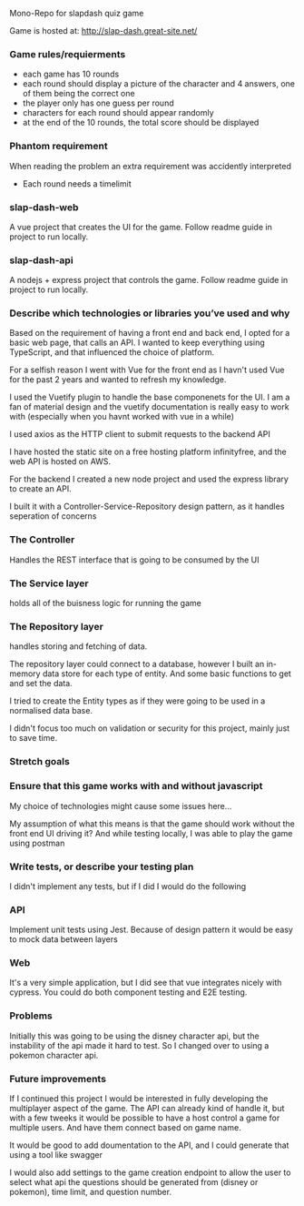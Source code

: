 Mono-Repo for slapdash quiz game

Game is hosted at: http://slap-dash.great-site.net/

### Game rules/requierments
* each game has 10 rounds
* each round should display a picture of the character and 4 answers, one of them being the correct one
* the player only has one guess per round
* characters for each round should appear randomly
* at the end of the 10 rounds, the total score should be displayed

### Phantom requirement
When reading the problem an extra requirement was accidently interpreted
* Each round needs a timelimit

### slap-dash-web
A vue project that creates the UI for the game.
    Follow readme guide in project to run locally.

### slap-dash-api
A nodejs + express project that controls the game.
    Follow readme guide in project to run locally.

### Describe which technologies or libraries you’ve used and why

Based on the requirement of having a front end and back end, I opted for a basic web page, that calls an API. I wanted to keep everything using TypeScript, and that influenced the choice of platform.

For a selfish reason I went with Vue for the front end as I havn't used Vue for the past 2 years and wanted to refresh my knowledge.

I used the Vuetify plugin to handle the base componenets for the UI. I am a fan of material design and the vuetify documentation is really easy to work with (especially when you havnt worked with vue in a while)

I used axios as the HTTP client to submit requests to the backend API

I have hosted the static site on a free hosting platform infinityfree, and the web API is hosted on AWS.

For the backend I created a new node project and used the express library to create an API.

I built it with a Controller-Service-Repository design pattern, as it handles seperation of concerns

### The Controller
 Handles the REST interface that is going to be consumed by the UI

### The Service layer 
holds all of the buisness logic for running the game

### The Repository layer
 handles storing and fetching of data.

The repository layer could connect to a database, however I built an in-memory data store for each type of entity. And some basic functions to get and set the data.

I tried to create the Entity types as if they were going to be used in a normalised data base.

I didn't focus too much on validation or security for this project, mainly just to save time.

### Stretch goals

### Ensure that this game works with and without javascript
My choice of technologies might cause some issues here...

My assumption of what this means is that the game should work without the front end UI driving it?
And while testing locally, I was able to play the game using postman

### Write tests, or describe your testing plan
I didn't implement any tests, but if I did I would do the following
### API 
Implement unit tests using Jest.
Because of design pattern it would be easy to mock data between layers
### Web
It's a very simple application, but I did see that vue integrates nicely with cypress.
You could do both component testing and E2E testing.

### Problems
Initially this was going to be using the disney character api, but the instability of the api made it hard to test. So I changed over to using a pokemon character api.

### Future improvements
If I continued this project I would be interested in fully developing the multiplayer aspect of the game. The API can already kind of handle it, but with a few tweeks it would be possible to have a host control a game for multiple users. And have them connect based on game name.

It would be good to add doumentation to the API, and I could generate that using a tool like swagger

I would also add settings to the game creation endpoint to allow the user to select what api the questions should be generated from (disney or pokemon), time limit, and question number.


